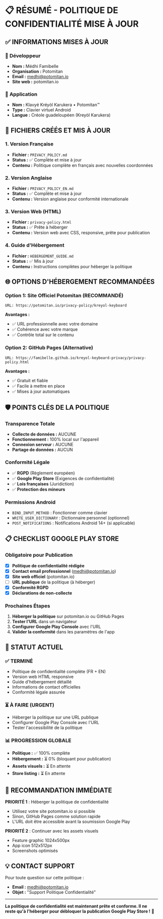 # 📋 RÉSUMÉ - POLITIQUE DE CONFIDENTIALITÉ MISE À JOUR

## ✅ **INFORMATIONS MISES À JOUR**

### 👤 **Développeur**
- **Nom :** Médhi Famibelle
- **Organisation :** Potomitan
- **Email :** medhi@potomitan.io
- **Site web :** potomitan.io

### 📱 **Application**
- **Nom :** Klavyé Kréyòl Karukera • Potomitan™
- **Type :** Clavier virtuel Android
- **Langue :** Créole guadeloupéen (Kreyòl Karukera)

## 📄 **FICHIERS CRÉÉS ET MIS À JOUR**

### 1. Version Française
- **Fichier :** `PRIVACY_POLICY.md`
- **Status :** ✅ Complète et mise à jour
- **Contenu :** Politique complète en français avec nouvelles coordonnées

### 2. Version Anglaise
- **Fichier :** `PRIVACY_POLICY_EN.md`
- **Status :** ✅ Complète et mise à jour
- **Contenu :** Version anglaise pour conformité internationale

### 3. Version Web (HTML)
- **Fichier :** `privacy-policy.html`
- **Status :** ✅ Prête à héberger
- **Contenu :** Version web avec CSS, responsive, prête pour publication

### 4. Guide d'Hébergement
- **Fichier :** `HEBERGEMENT_GUIDE.md`
- **Status :** ✅ Mis à jour
- **Contenu :** Instructions complètes pour héberger la politique

## 🌐 **OPTIONS D'HÉBERGEMENT RECOMMANDÉES**

### Option 1: Site Officiel Potomitan (RECOMMANDÉ)
```
URL: https://potomitan.io/privacy-policy/kreyol-keyboard
```
**Avantages :**
- ✅ URL professionnelle avec votre domaine
- ✅ Cohérence avec votre marque
- ✅ Contrôle total sur le contenu

### Option 2: GitHub Pages (Alternative)
```
URL: https://famibelle.github.io/kreyol-keyboard-privacy/privacy-policy.html
```
**Avantages :**
- ✅ Gratuit et fiable
- ✅ Facile à mettre en place
- ✅ Mises à jour automatiques

## 🛡️ **POINTS CLÉS DE LA POLITIQUE**

### Transparence Totale
- **Collecte de données :** AUCUNE
- **Fonctionnement :** 100% local sur l'appareil
- **Connexion serveur :** AUCUNE
- **Partage de données :** AUCUN

### Conformité Légale
- ✅ **RGPD** (Règlement européen)
- ✅ **Google Play Store** (Exigences de confidentialité)
- ✅ **Lois françaises** (Juridiction)
- ✅ **Protection des mineurs**

### Permissions Android
- `BIND_INPUT_METHOD` : Fonctionner comme clavier
- `WRITE_USER_DICTIONARY` : Dictionnaire personnel (optionnel)
- `POST_NOTIFICATIONS` : Notifications Android 14+ (si applicable)

## 📋 **CHECKLIST GOOGLE PLAY STORE**

### Obligatoire pour Publication
- [x] **Politique de confidentialité rédigée**
- [x] **Contact email professionnel** (medhi@potomitan.io)
- [x] **Site web officiel** (potomitan.io)
- [ ] **URL publique** de la politique (à héberger)
- [x] **Conformité RGPD**
- [x] **Déclarations de non-collecte**

### Prochaines Étapes
1. **Héberger la politique** sur potomitan.io ou GitHub Pages
2. **Tester l'URL** dans un navigateur
3. **Configurer Google Play Console** avec l'URL
4. **Valider la conformité** dans les paramètres de l'app

## 🎯 **STATUT ACTUEL**

### ✅ TERMINÉ
- Politique de confidentialité complète (FR + EN)
- Version web HTML responsive
- Guide d'hébergement détaillé
- Informations de contact officielles
- Conformité légale assurée

### ⏳ À FAIRE (URGENT)
- Héberger la politique sur une URL publique
- Configurer Google Play Console avec l'URL
- Tester l'accessibilité de la politique

### 📊 PROGRESSION GLOBALE
- **Politique :** ✅ 100% complète
- **Hébergement :** ⏳ 0% (bloquant pour publication)
- **Assets visuels :** ⏳ En attente
- **Store listing :** ⏳ En attente

## 🚀 **RECOMMANDATION IMMÉDIATE**

**PRIORITÉ 1** : Héberger la politique de confidentialité
- Utilisez votre site potomitan.io si possible
- Sinon, GitHub Pages comme solution rapide
- L'URL doit être accessible avant la soumission Google Play

**PRIORITÉ 2** : Continuer avec les assets visuels
- Feature graphic 1024x500px
- App icon 512x512px
- Screenshots optimisés

## 💡 **CONTACT SUPPORT**

Pour toute question sur cette politique :
- **Email :** medhi@potomitan.io
- **Objet :** "Support Politique Confidentialité"

---

**La politique de confidentialité est maintenant prête et conforme. Il ne reste qu'à l'héberger pour débloquer la publication Google Play Store !** 🎉